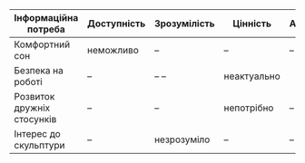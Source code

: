 | Інформаційна потреба               | Доступність | Зрозумілість | Цінність | Актуальність |
|------------------------------------|-------------|--------------|----------|--------------|
| Комфортний сон                     | неможливо   | –            | –        | –            |
| Безпека на роботі                  | –           | –               –       |неактуально   | 
| Розвиток дружніх стосунків         | –           | –            |непотрібно| –            |
| Інтерес до скульптури              | –           | незрозуміло  | –        | –            |
